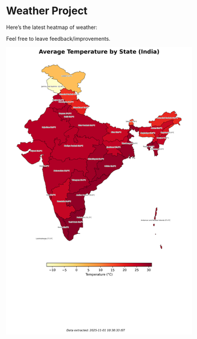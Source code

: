 # Weather Project

Here’s the latest heatmap of weather:

Feel free to leave feedback/improvements.

![India Heatmap](docs/assets/india_heatmap.png?v=0593F4)
